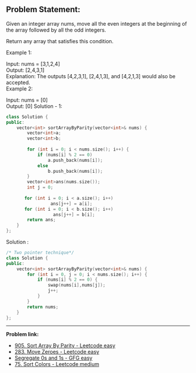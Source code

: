 ## Problem Statement:
Given an integer array nums, move all the even integers at the beginning of the array followed by all the odd integers.

Return any array that satisfies this condition.

 

Example 1:

Input: nums = [3,1,2,4]</br>
Output: [2,4,3,1]</br>
Explanation: The outputs [4,2,3,1], [2,4,1,3], and [4,2,1,3] would also be accepted.</br>
Example 2:

Input: nums = [0]</br>
Output: [0]
Solution  - 1:
```c++
class Solution {
public:
    vector<int> sortArrayByParity(vector<int>& nums) {
        vector<int>a;
        vector<int>b;
        
        for (int i = 0; i < nums.size(); i++) {
            if (nums[i] % 2 == 0)
                a.push_back(nums[i]);
            else
                b.push_back(nums[i]);
        }
        vector<int>ans(nums.size());
        int j = 0;
       
       for (int i = 0; i < a.size(); i++) 
                 ans[j++] = a[i];
       for (int i = 0; i < b.size(); i++) 
                  ans[j++] = b[i];
        return ans;
    }
};
```
Solution :
```c++
/* Two pointer technique*/
class Solution {
public:
    vector<int> sortArrayByParity(vector<int>& nums) {
        for (int i = 0, j = 0; i < nums.size(); i++) {
            if (nums[i] % 2 == 0) {
                swap(nums[i],nums[j]);
                j++;
            }
        }
        return nums;
    }
};
```
---

**Problem link:**
- [905. Sort Array By Parity - Leetcode easy](https://leetcode.com/problems/sort-array-by-parity/)
- [283. Move Zeroes - Leetcode easy](https://leetcode.com/problems/move-zeroes/)
- [Segregate 0s and 1s - GFG easy](https://practice.geeksforgeeks.org/problems/segregate-0s-and-1s5106/1?utm_source=gfg&utm_medium=article&utm_campaign=bottom_sticky_on_article)
- [75. Sort Colors - Leetcode medium](https://leetcode.com/problems/sort-colors/)
